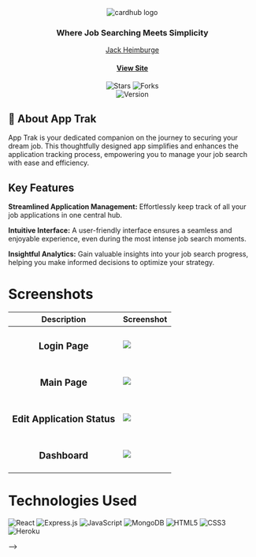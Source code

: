 <div id="header" align="center">

  <img src="https://i.imgur.com/HKziD1u.png" alt="cardhub  logo" >
<h3>Where Job Searching Meets Simplicity</h3>
</div>

<div align="center" id="header">
   
 
[Jack Heimburge](https://www.linkedin.com/in/jackheimburge/)
#### [View Site](https://app-trak-2-2c62e0337a96.herokuapp.com/) 

</div>

<div align="center" id="socialbuttons">

  ![Stars](https://img.shields.io/github/stars/jackheimburge/job-trak?style=social)
  ![Forks](https://img.shields.io/github/forks/jackheimburge/job-trak?style=social)
  <br>
  ![Version](https://img.shields.io/badge/version-1.0-black)

</div>

## 📝 About App Trak
App Trak is your dedicated companion on the journey to securing your dream job. This thoughtfully designed app simplifies and enhances the application tracking process, empowering you to manage your job search with ease and efficiency.

## Key Features 

<b>Streamlined Application Management:</b> Effortlessly keep track of all your job applications in one central hub.

<b>Intuitive Interface:</b> A user-friendly interface ensures a seamless and enjoyable experience, even during the most intense job search moments.

<b>Insightful Analytics:</b> Gain valuable insights into your job search progress, helping you make informed decisions to optimize your strategy.


# Screenshots
| Description | Screenshot |
|------------ | ------------|
| <h3 align="center">Login Page</h3> | <img src="https://i.imgur.com/MCMYOOB.png">
| <h3 align="center">Main Page</h3> | <img src="https://i.imgur.com/TrjwGJX.png">
| <h3 align="center">Edit Application Status</h3> | <img src="https://i.imgur.com/9e6It3q.png">
| <h3 align="center">Dashboard</h3> | <img src="https://i.imgur.com/T4mX8TF.png">

# Technologies Used
![React](https://img.shields.io/badge/react-%2320232a.svg?style=for-the-badge&logo=react&logoColor=%2361DAFB)
![Express.js](https://img.shields.io/badge/express.js-%23404d59.svg?style=for-the-badge&logo=express&logoColor=%2361DAFB)
![JavaScript](https://img.shields.io/badge/javascript-%23323330.svg?style=for-the-badge&logo=javascript&logoColor=%23F7DF1E)
![MongoDB](https://img.shields.io/badge/MongoDB-%234ea94b.svg?style=for-the-badge&logo=mongodb&logoColor=white)
![HTML5](https://img.shields.io/badge/html5-%23E34F26.svg?style=for-the-badge&logo=html5&logoColor=white)
![CSS3](https://img.shields.io/badge/css3-%231572B6.svg?style=for-the-badge&logo=css3&logoColor=white)
![Heroku](https://img.shields.io/badge/heroku-%23430098.svg?style=for-the-badge&logo=heroku&logoColor=white)

<!-- 
# Next Steps

<!-- - [ ] Storefront
- [ ] Messaging
- [ ] Order History --> -->